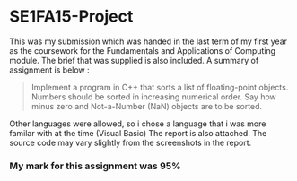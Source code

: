 # SE1FA15-Project

This was my submission which was handed in the last term of my first year as the coursework for the Fundamentals and Applications of Computing module. The brief that was supplied is also included. A summary of assignment is below :


> Implement a program in C++ that sorts a list of floating-point objects. Numbers should be sorted in increasing numerical order. Say how minus zero and Not-a-Number (NaN) objects are to be sorted.


Other languages were allowed, so i chose a language that i was more familar with at the time (Visual Basic)
The report is also attached. The source code may vary slightly from the screenshots in the report.

### My mark for this assignment was 95%
